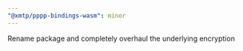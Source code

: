 ```yaml
---
"@xmtp/pppp-bindings-wasm": minor
---
```


Rename package and completely overhaul the underlying encryption